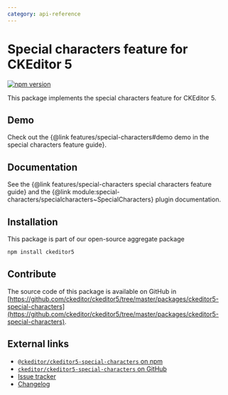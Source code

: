 ```yaml
---
category: api-reference
---
```


# Special characters feature for CKEditor&nbsp;5

[![npm version](https://badge.fury.io/js/%40ckeditor%2Fckeditor5-special-characters.svg)](https://www.npmjs.com/package/@ckeditor/ckeditor5-special-characters)

This package implements the special characters feature for CKEditor&nbsp;5.

## Demo

Check out the {@link features/special-characters#demo demo in the special characters feature guide}.

## Documentation

See the {@link features/special-characters special characters feature guide} and the {@link module:special-characters/specialcharacters~SpecialCharacters} plugin documentation.

## Installation

This package is part of our open-source aggregate package

```bash
npm install ckeditor5
```

## Contribute

The source code of this package is available on GitHub in [https://github.com/ckeditor/ckeditor5/tree/master/packages/ckeditor5-special-characters](https://github.com/ckeditor/ckeditor5/tree/master/packages/ckeditor5-special-characters).

## External links

* [`@ckeditor/ckeditor5-special-characters` on npm](https://www.npmjs.com/package/@ckeditor/ckeditor5-special-characters)
* [`ckeditor/ckeditor5-special-characters` on GitHub](https://github.com/ckeditor/ckeditor5/tree/master/packages/ckeditor5-special-characters)
* [Issue tracker](https://github.com/ckeditor/ckeditor5/issues)
* [Changelog](https://github.com/ckeditor/ckeditor5/blob/master/CHANGELOG.md)
